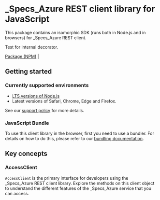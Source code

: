 # _Specs_Azure REST client library for JavaScript

This package contains an isomorphic SDK (runs both in Node.js and in browsers) for _Specs_Azure REST client.

Test for internal decorator.

[Package (NPM)](https://www.npmjs.com/package/@msinternal/clientGeneratorCore-access) |

## Getting started

### Currently supported environments

- [LTS versions of Node.js](https://github.com/nodejs/release#release-schedule)
- Latest versions of Safari, Chrome, Edge and Firefox.

See our [support policy](https://github.com/Azure/azure-sdk-for-js/blob/main/SUPPORT.md) for more details.





### JavaScript Bundle
To use this client library in the browser, first you need to use a bundler. For details on how to do this, please refer to our [bundling documentation](https://aka.ms/AzureSDKBundling).

## Key concepts

### AccessClient

`AccessClient` is the primary interface for developers using the _Specs_Azure REST client library. Explore the methods on this client object to understand the different features of the _Specs_Azure service that you can access.


